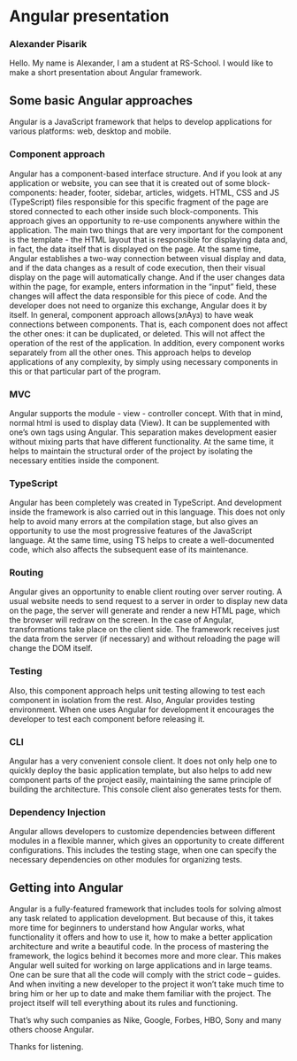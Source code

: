 # Angular presentation
### Alexander Pisarik

Hello. My name is Alexander, I am a student at RS-School. I would like to make a short presentation about Angular framework.

## Some basic Angular approaches
 
Angular is a JavaScript framework that helps to develop applications for various platforms: web, desktop and mobile.

### Component approach

Angular has a component-based interface structure. And if you look at any application or website, you can see that it is created out of some block-components: header, footer, sidebar, articles, widgets. 
HTML, CSS and JS (TypeScript) files responsible for this specific fragment of the page are stored connected to each other inside such block-components.
This approach gives an opportunity to re-use components anywhere within the application. The main two things that are very important for the component is the template - the HTML layout that is responsible for displaying data and, in fact, the data itself that is displayed on the page.
At the same time, Angular establishes a two-way connection between visual display and data, and if the data changes as a result of code execution, then their visual display on the page will automatically change. And if the user changes data within the page, for example, enters information in the “input” field, these changes will affect the data responsible for this piece of code. And the developer does not need to organize this exchange, Angular does it by itself.
In general, component approach allows(элAуз) to have weak connections between components. That is, each component does not affect the other ones: it can be duplicated, or deleted. This will not affect the operation of the rest of the application. In addition, every component works separately from all the other ones.
This approach helps to develop applications of any complexity, by simply using necessary components in this or that particular part of the program.

### MVC

Angular supports the module - view - controller concept. With that in mind, normal html is used to display data (View). It can be supplemented with one’s own tags using Angular.
This separation makes development easier without mixing parts that have different functionality. At the same time, it helps to maintain the structural order of the project by isolating the necessary entities inside the component.

### TypeScript
Angular has been completely was created in TypeScript. And development inside the framework is also carried out in this language. This does not only help to avoid many errors at the compilation stage, but also gives an opportunity to use the most progressive features of the JavaScript language. At the same time, using TS helps to create a well-documented code, which also affects the subsequent ease of its maintenance.

### Routing
Angular gives an opportunity to enable client routing over server routing. A usual website needs to send request to a server in order to display new data on the page, the server will generate and render a new HTML page, which the browser will redraw on the screen. In the case of Angular, transformations take place on the client side. The framework receives just the data from the server (if necessary) and without reloading the page will change the DOM itself.

### Testing
Also, this component approach helps unit testing allowing to test each component in isolation from the rest. Also, Angular provides testing environment. When one uses Angular for development it encourages the developer to test each component before releasing it.

### CLI
Angular has a very convenient console client. It does not only help one to quickly deploy the basic application template, but also helps to add new component parts of the project easily, maintaining the same principle of building the architecture. This console client also generates tests for them.

### Dependency Injection
Angular allows developers to customize dependencies between different modules in a flexible manner, which gives an opportunity to create different configurations. This includes the testing stage, when one can specify the necessary dependencies on other modules for organizing tests.

## Getting into Angular
Angular is a fully-featured framework   that includes tools for solving almost any task related to application development. But because of this, it takes more time for beginners to understand how Angular works, what functionality it offers and how to use it, how to make a better application architecture and write a beautiful code.
In the process of mastering the framework, the logics behind it becomes more and more clear.
This makes Angular well suited for working on large applications and in large teams. One can be sure that all the code will comply with the strict code – guides. And when inviting a new developer to the project it won’t take much time to bring him or her up to date and make them familiar with the project. The project itself will tell everything about its rules and functioning.

That’s why such companies as Nike, Google, Forbes, HBO, Sony and many others choose Angular.

Thanks for listening.


